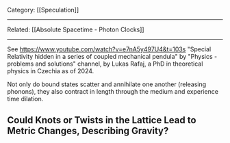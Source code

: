 Category: [[Speculation]]
___
Related: [[Absolute Spacetime - Photon Clocks]]
___
See https://www.youtube.com/watch?v=e7nA5y497U4&t=103s
"Special Relativity hidden in a series of coupled mechanical pendula" by "Physics - problems and solutions" channel, by Lukas Rafaj, a PhD in theoretical physics in Czechia as of 2024. 

Not only do bound states scatter and annihilate one another (releasing phonons), they also contract in length through the medium and experience time dilation. 

## Could Knots or Twists in the Lattice Lead to Metric Changes, Describing Gravity?

